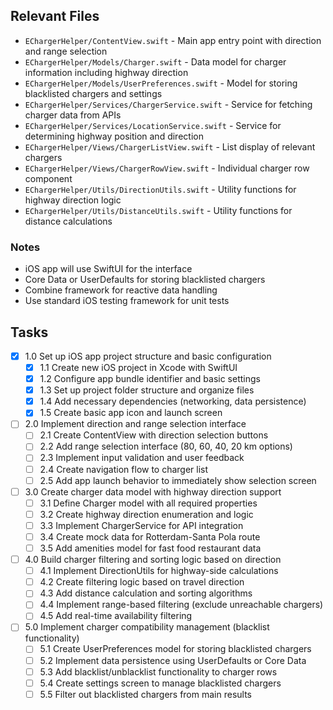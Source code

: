 ## Relevant Files

- `EChargerHelper/ContentView.swift` - Main app entry point with direction and range selection
- `EChargerHelper/Models/Charger.swift` - Data model for charger information including highway direction
- `EChargerHelper/Models/UserPreferences.swift` - Model for storing blacklisted chargers and settings
- `EChargerHelper/Services/ChargerService.swift` - Service for fetching charger data from APIs
- `EChargerHelper/Services/LocationService.swift` - Service for determining highway position and direction
- `EChargerHelper/Views/ChargerListView.swift` - List display of relevant chargers
- `EChargerHelper/Views/ChargerRowView.swift` - Individual charger row component
- `EChargerHelper/Utils/DirectionUtils.swift` - Utility functions for highway direction logic
- `EChargerHelper/Utils/DistanceUtils.swift` - Utility functions for distance calculations

### Notes

- iOS app will use SwiftUI for the interface
- Core Data or UserDefaults for storing blacklisted chargers
- Combine framework for reactive data handling
- Use standard iOS testing framework for unit tests

## Tasks

- [x] 1.0 Set up iOS app project structure and basic configuration
  - [x] 1.1 Create new iOS project in Xcode with SwiftUI
  - [x] 1.2 Configure app bundle identifier and basic settings
  - [x] 1.3 Set up project folder structure and organize files
  - [x] 1.4 Add necessary dependencies (networking, data persistence)
  - [x] 1.5 Create basic app icon and launch screen
- [ ] 2.0 Implement direction and range selection interface  
  - [ ] 2.1 Create ContentView with direction selection buttons
  - [ ] 2.2 Add range selection interface (80, 60, 40, 20 km options)
  - [ ] 2.3 Implement input validation and user feedback
  - [ ] 2.4 Create navigation flow to charger list
  - [ ] 2.5 Add app launch behavior to immediately show selection screen
- [ ] 3.0 Create charger data model with highway direction support
  - [ ] 3.1 Define Charger model with all required properties
  - [ ] 3.2 Create highway direction enumeration and logic
  - [ ] 3.3 Implement ChargerService for API integration
  - [ ] 3.4 Create mock data for Rotterdam-Santa Pola route
  - [ ] 3.5 Add amenities model for fast food restaurant data
- [ ] 4.0 Build charger filtering and sorting logic based on direction
  - [ ] 4.1 Implement DirectionUtils for highway-side calculations
  - [ ] 4.2 Create filtering logic based on travel direction
  - [ ] 4.3 Add distance calculation and sorting algorithms
  - [ ] 4.4 Implement range-based filtering (exclude unreachable chargers)
  - [ ] 4.5 Add real-time availability filtering
- [ ] 5.0 Implement charger compatibility management (blacklist functionality)
  - [ ] 5.1 Create UserPreferences model for storing blacklisted chargers
  - [ ] 5.2 Implement data persistence using UserDefaults or Core Data
  - [ ] 5.3 Add blacklist/unblacklist functionality to charger rows
  - [ ] 5.4 Create settings screen to manage blacklisted chargers
  - [ ] 5.5 Filter out blacklisted chargers from main results
